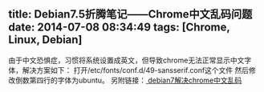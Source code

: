 title: Debian7.5折腾笔记——Chrome中文乱码问题
date: 2014-07-08 08:34:49
tags: [Chrome, Linux, Debian]
---

由于中文恐惧症，习惯将系统设置成英文，但导致chrome无法正常显示中文字体，解决方案如下：
打开/etc/fonts/conf.d/49-sansserif.conf这个文件
然后修改倒数第四行的字体为ubuntu。
另附链接：[ debian7解决chrome中文乱码](http://blog.csdn.net/neosmith/article/details/17212049)